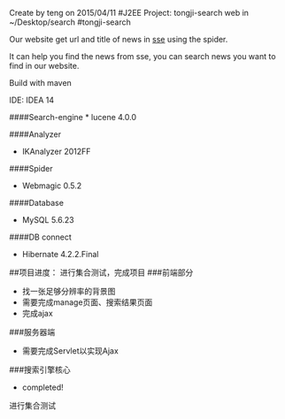 
Create by teng on 2015/04/11
#J2EE Project: tongji-search
web in ~/Desktop/search
#tongji-search
<p>Our website get url and title of news in <a href="http://sse.tongji.edu.cn">sse</a> using the spider.</p>
<p>It can help you find the news from sse, you can search news you want to find in our website.</p>
<p>Build with maven</p>
<p>IDE: IDEA 14</p>
####Search-engine
* lucene 4.0.0

####Analyzer
* IKAnalyzer 2012FF

####Spider
* Webmagic 0.5.2

####Database
* MySQL 5.6.23

####DB connect
* Hibernate 4.2.2.Final

##项目进度：
进行集合测试，完成项目
###前端部分
* 找一张足够分辨率的背景图
* 需要完成manage页面、搜索结果页面
* 完成ajax

###服务器端
* 需要完成Servlet以实现Ajax

###搜索引擎核心
* completed!

进行集合测试